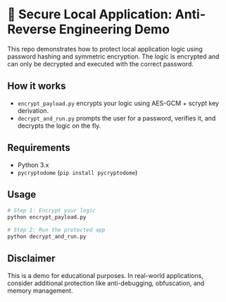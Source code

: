 # 🔐 Secure Local Application: Anti-Reverse Engineering Demo

This repo demonstrates how to protect local application logic using password hashing and symmetric encryption. The logic is encrypted and can only be decrypted and executed with the correct password.

## How it works
- `encrypt_payload.py` encrypts your logic using AES-GCM + scrypt key derivation.
- `decrypt_and_run.py` prompts the user for a password, verifies it, and decrypts the logic on the fly.

## Requirements
- Python 3.x
- `pycryptodome` (`pip install pycryptodome`)

## Usage

```bash
# Step 1: Encrypt your logic
python encrypt_payload.py

# Step 2: Run the protected app
python decrypt_and_run.py
```

## Disclaimer
This is a demo for educational purposes. In real-world applications, consider additional protection like anti-debugging, obfuscation, and memory management.
